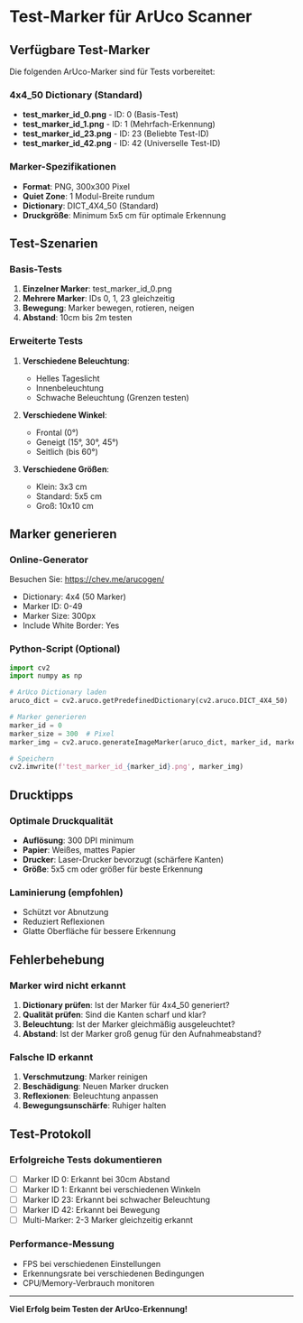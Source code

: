 # Test-Marker für ArUco Scanner

## Verfügbare Test-Marker

Die folgenden ArUco-Marker sind für Tests vorbereitet:

### 4x4_50 Dictionary (Standard)
- **test_marker_id_0.png** - ID: 0 (Basis-Test)
- **test_marker_id_1.png** - ID: 1 (Mehrfach-Erkennung)
- **test_marker_id_23.png** - ID: 23 (Beliebte Test-ID)
- **test_marker_id_42.png** - ID: 42 (Universelle Test-ID)

### Marker-Spezifikationen
- **Format**: PNG, 300x300 Pixel
- **Quiet Zone**: 1 Modul-Breite rundum
- **Dictionary**: DICT_4X4_50 (Standard)
- **Druckgröße**: Minimum 5x5 cm für optimale Erkennung

## Test-Szenarien

### Basis-Tests
1. **Einzelner Marker**: test_marker_id_0.png
2. **Mehrere Marker**: IDs 0, 1, 23 gleichzeitig
3. **Bewegung**: Marker bewegen, rotieren, neigen
4. **Abstand**: 10cm bis 2m testen

### Erweiterte Tests
1. **Verschiedene Beleuchtung**:
   - Helles Tageslicht
   - Innenbeleuchtung
   - Schwache Beleuchtung (Grenzen testen)

2. **Verschiedene Winkel**:
   - Frontal (0°)
   - Geneigt (15°, 30°, 45°)
   - Seitlich (bis 60°)

3. **Verschiedene Größen**:
   - Klein: 3x3 cm
   - Standard: 5x5 cm
   - Groß: 10x10 cm

## Marker generieren

### Online-Generator
Besuchen Sie: https://chev.me/arucogen/
- Dictionary: 4x4 (50 Marker)
- Marker ID: 0-49
- Marker Size: 300px
- Include White Border: Yes

### Python-Script (Optional)
```python
import cv2
import numpy as np

# ArUco Dictionary laden
aruco_dict = cv2.aruco.getPredefinedDictionary(cv2.aruco.DICT_4X4_50)

# Marker generieren
marker_id = 0
marker_size = 300  # Pixel
marker_img = cv2.aruco.generateImageMarker(aruco_dict, marker_id, marker_size)

# Speichern
cv2.imwrite(f'test_marker_id_{marker_id}.png', marker_img)
```

## Drucktipps

### Optimale Druckqualität
- **Auflösung**: 300 DPI minimum
- **Papier**: Weißes, mattes Papier
- **Drucker**: Laser-Drucker bevorzugt (schärfere Kanten)
- **Größe**: 5x5 cm oder größer für beste Erkennung

### Laminierung (empfohlen)
- Schützt vor Abnutzung
- Reduziert Reflexionen
- Glatte Oberfläche für bessere Erkennung

## Fehlerbehebung

### Marker wird nicht erkannt
1. **Dictionary prüfen**: Ist der Marker für 4x4_50 generiert?
2. **Qualität prüfen**: Sind die Kanten scharf und klar?
3. **Beleuchtung**: Ist der Marker gleichmäßig ausgeleuchtet?
4. **Abstand**: Ist der Marker groß genug für den Aufnahmeabstand?

### Falsche ID erkannt
1. **Verschmutzung**: Marker reinigen
2. **Beschädigung**: Neuen Marker drucken
3. **Reflexionen**: Beleuchtung anpassen
4. **Bewegungsunschärfe**: Ruhiger halten

## Test-Protokoll

### Erfolgreiche Tests dokumentieren
- [ ] Marker ID 0: Erkannt bei 30cm Abstand
- [ ] Marker ID 1: Erkannt bei verschiedenen Winkeln
- [ ] Marker ID 23: Erkannt bei schwacher Beleuchtung
- [ ] Marker ID 42: Erkannt bei Bewegung
- [ ] Multi-Marker: 2-3 Marker gleichzeitig erkannt

### Performance-Messung
- FPS bei verschiedenen Einstellungen
- Erkennungsrate bei verschiedenen Bedingungen
- CPU/Memory-Verbrauch monitoren

---

**Viel Erfolg beim Testen der ArUco-Erkennung!**
